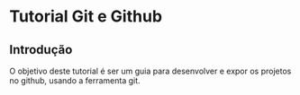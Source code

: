 # Tutorial Git e Github 

## Introdução

O objetivo deste tutorial é ser um guia para desenvolver e expor os projetos no github, usando a ferramenta git. 

